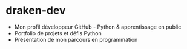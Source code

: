 # draken-dev
- Mon profil développeur GitHub - Python &amp; apprentissage en public
- Portfolio de projets et défis Python
- Présentation de mon parcours en programmation
